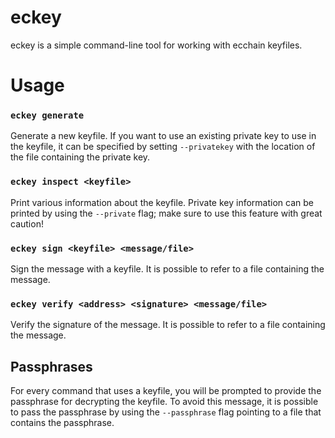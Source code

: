 eckey
======

eckey is a simple command-line tool for working with ecchain keyfiles.


# Usage

### `eckey generate`

Generate a new keyfile.
If you want to use an existing private key to use in the keyfile, it can be 
specified by setting `--privatekey` with the location of the file containing the 
private key.


### `eckey inspect <keyfile>`

Print various information about the keyfile.
Private key information can be printed by using the `--private` flag;
make sure to use this feature with great caution!


### `eckey sign <keyfile> <message/file>`

Sign the message with a keyfile.
It is possible to refer to a file containing the message.


### `eckey verify <address> <signature> <message/file>`

Verify the signature of the message.
It is possible to refer to a file containing the message.


## Passphrases

For every command that uses a keyfile, you will be prompted to provide the 
passphrase for decrypting the keyfile.  To avoid this message, it is possible
to pass the passphrase by using the `--passphrase` flag pointing to a file that
contains the passphrase.
